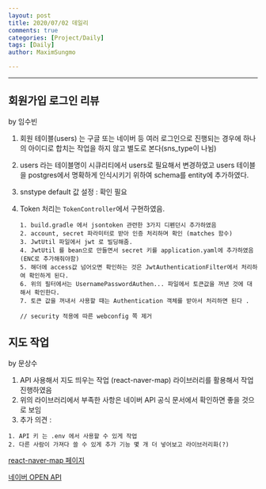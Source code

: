 ```yaml
---
layout: post
title: 2020/07/02 데일리
comments: true
categories: [Project/Daily]
tags: [Daily]
author: MaximSungmo

---
```


---


## 회원가입 로그인 리뷰 

by 임수빈



1. 회원 테이블(users) 는 구글 또는 네이버 등 여러 로그인으로 진행되는 경우에 하나의 아이디로 합치는 작업을 하지 않고 별도로 본다(sns_type이 나뉨)

2. users 라는 테이블명이 시큐리티에서 users로 필요해서 변경하였고 users 테이블을 postgres에서 명확하게 인식시키기 위하여 schema를 entity에 추가하였다.

3. snstype default 값 설정 : 확인 필요 

4. Token 처리는 `TokenController`에서 구현하였음. 

   ```
   1. build.gradle 에서 jsontoken 관련한 3가지 디펜던시 추가하였음
   2. account, secret 파라미터로 받아 인증 처리하며 확인 (matches 함수)
   3. JwtUtil 파일에서 jwt 로 빌딩해줌. 
   4. JwtUtil 를 bean으로 만들면서 secret 키를 application.yaml에 추가하였음 (ENC로 추가해줘야함)
   5. 해더에 access값 넘어오면 확인하는 것은 JwtAuthenticationFilter에서 처리하여 확인하게 된다.
   6. 위의 필터에서는 UsernamePasswordAuthen... 파일에서 토큰값을 꺼낸 것에 대해서 확인한다. 
   7. 토큰 값을 꺼내서 사용할 때는 Authentication 객체를 받아서 처리하면 된다 .
   
   // security 적용에 따른 webconfig 쪽 제거 
   ```



## 지도 작업 

by 문상수

1. API 사용해서 지도 띄우는 작업 (react-naver-map) 라이브러리를 활용해서 작업 진행하였음
2. 위의 라이브러리에서 부족한 사항은 네이버 API 공식 문서에서 확인하면 좋을 것으로 보임 
3. 추가 의견 : 

```
1. API 키 는 .env 에서 사용할 수 있게 작업
2. 다른 사람이 가져다 쓸 수 있게 추가 기능 몇 개 더 넣어보고 라이브러리화(?)
```



[react-naver-map 페이지](https://zeakd.github.io/react-naver-maps/#/React%20Naver%20Maps?id=introduction)

[네이버 OPEN API](https://docs.ncloud.com/ko/naveropenapi_v3/maps/web-sdk/v3/start.html)



